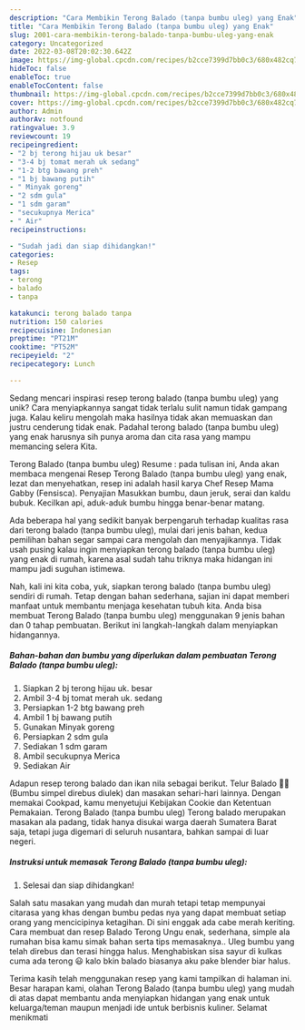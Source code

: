 ```yaml
---
description: "Cara Membikin Terong Balado (tanpa bumbu uleg) yang Enak"
title: "Cara Membikin Terong Balado (tanpa bumbu uleg) yang Enak"
slug: 2001-cara-membikin-terong-balado-tanpa-bumbu-uleg-yang-enak
category: Uncategorized
date: 2022-03-08T20:02:30.642Z
image: https://img-global.cpcdn.com/recipes/b2cce7399d7bb0c3/680x482cq70/terong-balado-tanpa-bumbu-uleg-foto-resep-utama.jpg
hideToc: false
enableToc: true
enableTocContent: false
thumbnail: https://img-global.cpcdn.com/recipes/b2cce7399d7bb0c3/680x482cq70/terong-balado-tanpa-bumbu-uleg-foto-resep-utama.jpg
cover: https://img-global.cpcdn.com/recipes/b2cce7399d7bb0c3/680x482cq70/terong-balado-tanpa-bumbu-uleg-foto-resep-utama.jpg
author: Admin
authorAv: notfound
ratingvalue: 3.9
reviewcount: 19
recipeingredient:
- "2 bj terong hijau uk besar"
- "3-4 bj tomat merah uk sedang"
- "1-2 btg bawang preh"
- "1 bj bawang putih"
- " Minyak goreng"
- "2 sdm gula"
- "1 sdm garam"
- "secukupnya Merica"
- " Air"
recipeinstructions:

- "Sudah jadi dan siap dihidangkan!"
categories:
- Resep
tags:
- terong
- balado
- tanpa

katakunci: terong balado tanpa 
nutrition: 150 calories
recipecuisine: Indonesian
preptime: "PT21M"
cooktime: "PT52M"
recipeyield: "2"
recipecategory: Lunch

---
```





Sedang mencari inspirasi resep terong balado (tanpa bumbu uleg) yang unik? Cara menyiapkannya sangat tidak terlalu sulit namun tidak gampang juga. Kalau keliru mengolah maka hasilnya tidak akan memuaskan dan justru cenderung tidak enak. Padahal terong balado (tanpa bumbu uleg) yang enak harusnya sih punya aroma dan cita rasa yang mampu memancing selera Kita.





Terong Balado (tanpa bumbu uleg) Resume : pada tulisan ini, Anda akan membaca mengenai Resep Terong Balado (tanpa bumbu uleg) yang enak, lezat dan menyehatkan, resep ini adalah hasil karya Chef Resep Mama Gabby (Fensisca). Penyajian Masukkan bumbu, daun jeruk, serai dan kaldu bubuk. Kecilkan api, aduk-aduk bumbu hingga benar-benar matang.

Ada beberapa hal yang sedikit banyak berpengaruh terhadap kualitas rasa dari terong balado (tanpa bumbu uleg), mulai dari jenis bahan, kedua pemilihan bahan segar sampai cara mengolah dan menyajikannya. Tidak usah pusing kalau ingin menyiapkan terong balado (tanpa bumbu uleg) yang enak di rumah, karena asal sudah tahu triknya maka hidangan ini mampu jadi suguhan istimewa.






Nah, kali ini kita coba, yuk, siapkan terong balado (tanpa bumbu uleg) sendiri di rumah. Tetap dengan bahan sederhana, sajian ini dapat memberi manfaat untuk membantu menjaga kesehatan tubuh kita. Anda bisa membuat Terong Balado (tanpa bumbu uleg) menggunakan 9 jenis bahan dan 0 tahap pembuatan. Berikut ini langkah-langkah dalam menyiapkan hidangannya.

<!--inarticleads1-->

##### Bahan-bahan dan bumbu yang diperlukan dalam pembuatan Terong Balado (tanpa bumbu uleg):

1. Siapkan 2 bj terong hijau uk. besar
1. Ambil 3-4 bj tomat merah uk. sedang
1. Persiapkan 1-2 btg bawang preh
1. Ambil 1 bj bawang putih
1. Gunakan  Minyak goreng
1. Persiapkan 2 sdm gula
1. Sediakan 1 sdm garam
1. Ambil secukupnya Merica
1. Sediakan  Air


Adapun resep terong balado dan ikan nila sebagai berikut. Telur Balado 🥚🥚 (Bumbu simpel direbus diulek) dan masakan sehari-hari lainnya. Dengan memakai Cookpad, kamu menyetujui Kebijakan Cookie dan Ketentuan Pemakaian. Terong Balado (tanpa bumbu uleg) Terong balado merupakan masakan ala padang, tidak hanya disukai warga daerah Sumatera Barat saja, tetapi juga digemari di seluruh nusantara, bahkan sampai di luar negeri. 

<!--inarticleads2-->

##### Instruksi untuk memasak Terong Balado (tanpa bumbu uleg):


1. Selesai dan siap dihidangkan!

Salah satu masakan yang mudah dan murah tetapi tetap mempunyai citarasa yang khas dengan bumbu pedas nya yang dapat membuat setiap orang yang mencicipinya ketagihan. Di sini enggak ada cabe merah keriting. Cara membuat dan resep Balado Terong Ungu enak, sederhana, simple ala rumahan bisa kamu simak bahan serta tips memasaknya.. Uleg bumbu yang telah direbus dan terasi hingga halus. Menghabiskan sisa sayur di kulkas cuma ada terong 😃 kalo bkin balado biasanya aku pake blender biar halus. 

Terima kasih telah menggunakan resep yang kami tampilkan di halaman ini. Besar harapan kami, olahan Terong Balado (tanpa bumbu uleg) yang mudah di atas dapat membantu anda menyiapkan hidangan yang enak untuk keluarga/teman maupun menjadi ide untuk berbisnis kuliner. Selamat menikmati
